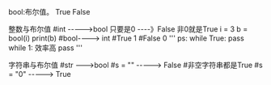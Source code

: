 bool:布尔值。 True False

整数与布尔值
#int ----->bool  只要是0 ----》False  非0就是True
i = 3
b = bool(i)
print(b)
#bool----> int
#True   1
#False  0
'''
ps:
while True:
    pass
while 1: 效率高
    pass
'''

字符串与布尔值
#str --->bool
#s = "" -----> False
#非空字符串都是True
#s = "0" -----> True